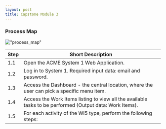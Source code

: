 ```yaml
---
layout: post
title: Capstone Module 3
---
```


### Process Map

!["process_map"](https://github.com/tonyli520/tonyli520.github.io/tree/master/images/process_map1.PNG)

| Step        | Short Description  |
| ----------- | -------------- |
| 1.1 | Open the ACME System 1 Web Application. |
| 1.2 | Log in to System 1. Required input data: email and password. |
| 1.3 | Access the Dashboard - the central location, where the user can pick a specific menu item. |
| 1.4 | Access the Work Items listing to view all the available tasks to be performed (Output data: Work Items). |
| 1.5 | For each activity of the WI5 type, perform the following steps: |


